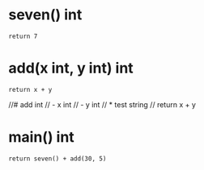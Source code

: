 # seven() int
    return 7

# add(x int, y int) int
    return x + y

//# add int
//    - x int
//    - y int
//      * test string
//      return x + y

# main() int
    return seven() + add(30, 5)
